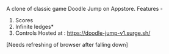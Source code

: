 A clone of classic game Doodle Jump on Appstore.
Features -
1. Scores
2. Infinite ledges*
3. Controls
Hosted at : https://doodle-jump-v1.surge.sh/

[Needs refreshing of browser after falling down]
